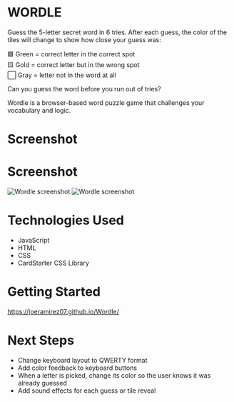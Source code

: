 



# WORDLE

Guess the 5-letter secret word in 6 tries.
 After each guess, the color of the tiles will change to show how close your guess was:

🟩 Green = correct letter in the correct spot  
🟨 Gold = correct letter but in the wrong spot  
⬜ Gray = letter not in the word at all

Can you guess the word before you run out of tries?


Wordle is a browser-based word puzzle game that challenges your vocabulary and logic.

# Screenshot

# Screenshot

<img src="https://i.imgur.com/TZsNVfV.png" alt="Wordle screenshot">
<img src="https://imgur.com/4h36QJJ.png" alt="Wordle screenshot">



# Technologies Used

- JavaScript
- HTML
- CSS
- CardStarter CSS Library

# Getting Started

https://joeramirez07.github.io/Wordle/

# Next Steps

- Change keyboard layout to QWERTY format 
- Add color feedback to keyboard buttons
- When a letter is picked, change its color so the user knows it was already guessed
- Add sound effects for each guess or tile reveal
